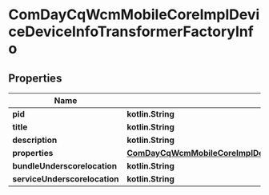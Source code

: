 
# ComDayCqWcmMobileCoreImplDeviceDeviceInfoTransformerFactoryInfo

## Properties
Name | Type | Description | Notes
------------ | ------------- | ------------- | -------------
**pid** | **kotlin.String** |  |  [optional]
**title** | **kotlin.String** |  |  [optional]
**description** | **kotlin.String** |  |  [optional]
**properties** | [**ComDayCqWcmMobileCoreImplDeviceDeviceInfoTransformerFactoryProperties**](ComDayCqWcmMobileCoreImplDeviceDeviceInfoTransformerFactoryProperties.md) |  |  [optional]
**bundleUnderscorelocation** | **kotlin.String** |  |  [optional]
**serviceUnderscorelocation** | **kotlin.String** |  |  [optional]



